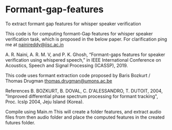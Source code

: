 # Formant-gap-features
To extract formant gap features for whisper speaker verification

This code is for computing formant-Gap features for whisper speaker
verification task, which is proposed in the below paper.
For clarification ping me at nainireddy@iisc.ac.in

A. R. Naini, A. R. M. V, and P. K. Ghosh, “Formant-gaps features for speaker verification using whispered speech,” 
in IEEE International Conference on Acoustics, Speech and Signal Processing (ICASSP), 2019.


This code uses formant extraction code proposed by Baris Bozkurt / Thomas Drugman thomas.drugman@umons.ac.be

References
B. BOZKURT, B. DOVAL, C. D'ALESSANDRO, T. DUTOIT, 2004, "Improved
differential phase spectrum processing for formant tracking",
Proc. Icslp 2004, Jeju Island (Korea).

Compile using Main.m
This will create a folder features, and extract audio files from then audio folder and place the computed features in the created futures folder. 
